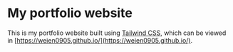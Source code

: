 # My portfolio website

This is my portfolio website built using [Tailwind CSS](https://tailwindcss.com/), which can be viewed in [https://weien0905.github.io/](https://weien0905.github.io/).